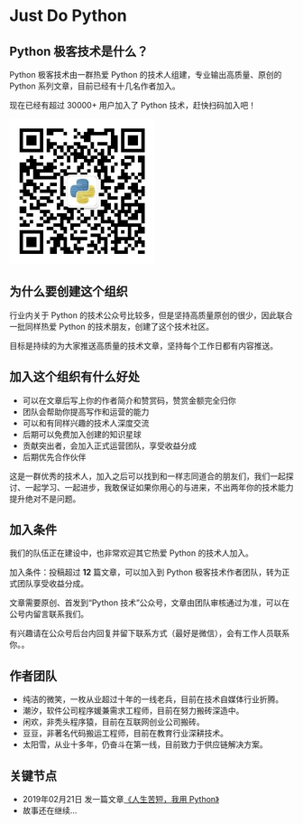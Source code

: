 #  Just Do Python

## Python 极客技术是什么？

Python 极客技术由一群热爱 Python 的技术人组建，专业输出高质量、原创的 Python 系列文章，目前已经有十几名作者加入。

现在已经有超过 30000+ 用户加入了 Python 技术，赶快扫码加入吧！

![](/assets/images/wechat-qcode.jpg)


## 为什么要创建这个组织

行业内关于 Python 的技术公众号比较多，但是坚持高质量原创的很少，因此联合一批同样热爱 Python 的技术朋友，创建了这个技术社区。

目标是持续的为大家推送高质量的技术文章，坚持每个工作日都有内容推送。


## 加入这个组织有什么好处

- 可以在文章后写上你的作者简介和赞赏码，赞赏金额完全归你
- 团队会帮助你提高写作和运营的能力
- 可以和有同样兴趣的技术人深度交流
- 后期可以免费加入创建的知识星球
- 贡献突出者，会加入正式运营团队，享受收益分成
- 后期优先合作伙伴

这是一群优秀的技术人，加入之后可以找到和一样志同道合的朋友们，我们一起探讨、一起学习、一起进步，我敢保证如果你用心的与进来，不出两年你的技术能力提升绝对不是问题。


## 加入条件

我们的队伍正在建设中，也非常欢迎其它热爱 Python 的技术人加入。

加入条件：投稿超过 **12** 篇文章，可以加入到 Python 极客技术作者团队，转为正式团队享受收益分成。

文章需要原创、首发到“Python 技术”公众号，文章由团队审核通过为准，可以在公号内留言联系我们。

有兴趣请在公众号后台内回复并留下联系方式（最好是微信），会有工作人员联系你。。


## 作者团队

- 纯洁的微笑，一枚从业超过十年的一线老兵，目前在技术自媒体行业折腾。
- 潮汐，软件公司程序媛兼需求工程师，目前在努力搬砖深造中。
- 闲欢，非秃头程序猿，目前在互联网创业公司搬砖。
- 豆豆，非著名代码搬运工程师，目前在教育行业深耕技术。
- 太阳雪，从业十多年，仍奋斗在第一线，目前致力于供应链解决方案。



## 关键节点

- 2019年02月21日 发一篇文章[《人生苦短，我用 Python》](https://mp.weixin.qq.com/s/6cv-9_oYhfycapRPTxmjmQ)
- 故事还在继续...
